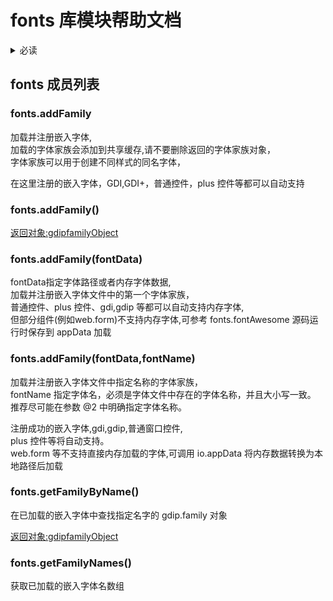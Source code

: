# fonts 库模块帮助文档


<details>  <summary>必读</summary>  <p>

可在aardio标准库、用户库视图"/fonts"目录上右键菜单中点“粘贴文件...”
aardio会在 fonts 名字空间自动生成字体加载库（如果库已经存在则忽略不操作），

并自动复制字体到对应的字体资源目录：

1、标准库图标字体资源目录 '~/lib/fonts/.res/'
2、工程用户库图标字体资源目录 '/lib/fonts/.res/'

注意：
aardio 不会搜索其他目录内的字体（图标浏览器工具、窗体设计器、扩展库发布工具都遵守这一规则）。
</p></details>


<a id="fonts"></a>
## fonts 成员列表


<a id="fonts.addFamily"></a>
### fonts.addFamily 
 加载并注册嵌入字体,  
加载的字体家族会添加到共享缓存,请不要删除返回的字体家族对象，  
字体家族可以用于创建不同样式的同名字体，  
  
在这里注册的嵌入字体，GDI,GDI+，普通控件，plus 控件等都可以自动支持

<a id="fonts.addFamily"></a>
### fonts.addFamily() 
 [返回对象:gdipfamilyObject](#gdipfamilyObject)

<a id="fonts.addFamily"></a>
### fonts.addFamily(fontData) 
 fontData指定字体路径或者内存字体数据,  
加载并注册嵌入字体文件中的第一个字体家族，  
普通控件、plus 控件、gdi,gdip 等都可以自动支持内存字体,  
但部分组件(例如web.form)不支持内存字体,可参考 fonts.fontAwesome 源码运行时保存到 appData 加载

<a id="fonts.addFamily"></a>
### fonts.addFamily(fontData,fontName) 
 加载并注册嵌入字体文件中指定名称的字体家族，  
fontName 指定字体名，必须是字体文件中存在的字体名称，并且大小写一致。  
推荐尽可能在参数 @2 中明确指定字体名称。  
  
注册成功的嵌入字体,gdi,gdip,普通窗口控件,  
plus 控件等将自动支持。  
web.form 等不支持直接内存加载的字体,可调用 io.appData 将内存数据转换为本地路径后加载

<a id="fonts.getFamilyByName"></a>
### fonts.getFamilyByName() 
 在已加载的嵌入字体中查找指定名字的 gdip.family 对象

[返回对象:gdipfamilyObject](#gdipfamilyObject)

<a id="fonts.getFamilyNames"></a>
### fonts.getFamilyNames() 
 获取已加载的嵌入字体名数组
